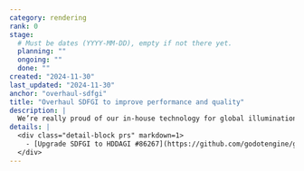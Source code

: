 ```yaml
---
category: rendering
rank: 0
stage:
  # Must be dates (YYYY-MM-DD), empty if not there yet.
  planning: ""
  ongoing: ""
  done: ""
created: "2024-11-30"
last_updated: "2024-11-30"
anchor: "overhaul-sdfgi"
title: "Overhaul SDFGI to improve performance and quality"
description: |
  We’re really proud of our in-house technology for global illumination, but we think that we can push performance and quality even further. This is a long-term effort, but is something we are very excited about and would like to see finished.
details: |
  <div class="detail-block prs" markdown=1>
    - [Upgrade SDFGI to HDDAGI #86267](https://github.com/godotengine/godot/pull/86267)
  </div>
---
```

